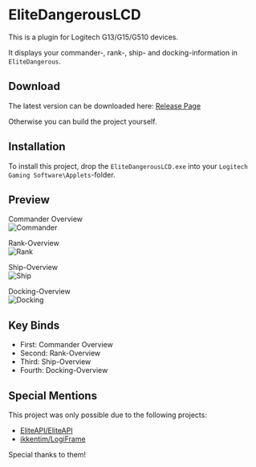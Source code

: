 # EliteDangerousLCD

This is a plugin for Logitech G13/G15/G510 devices.

It displays your commander-, rank-, ship- and docking-information in `EliteDangerous`.

## Download
The latest version can be downloaded here: [Release Page](https://github.com/Filtik/EliteDangerousLCD/releases)

Otherwise you can build the project yourself.

## Installation
To install this project, drop the `EliteDangerousLCD.exe` into your `Logitech Gaming Software\Applets`-folder.

## Preview
Commander Overview  
![Commander](https://i.imgur.com/ieQrsW5.png)

Rank-Overview  
![Rank](https://i.imgur.com/xC6aBv7.png)

Ship-Overview  
![Ship](https://i.imgur.com/1KZgYAz.png)

Docking-Overview  
![Docking](https://i.imgur.com/hPTxqPa.png)

## Key Binds
+ First: Commander Overview
+ Second: Rank-Overview
+ Third: Ship-Overview
+ Fourth: Docking-Overview

## Special Mentions
This project was only possible due to the following projects:
+ [EliteAPI/EliteAPI](https://github.com/EliteAPI/EliteAPI/)
+ [ikkentim/LogiFrame](https://github.com/ikkentim/LogiFrame/)

Special thanks to them!
